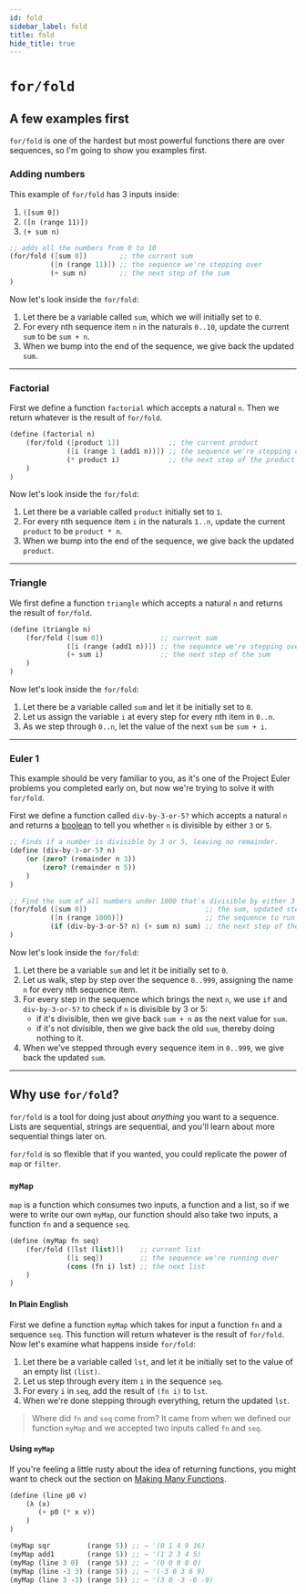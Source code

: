 ```yaml
---
id: fold
sidebar_label: fold
title: fold
hide_title: true
---
```


# `for/fold`

## A few examples first

`for/fold` is one of the hardest but most powerful functions there are over
sequences, so I'm going to show you examples first.

### Adding numbers

This example of `for/fold` has 3 inputs inside:
  1. `([sum 0])`
  2. `([n (range 11)])`
  3. `(+ sum n)`

``` scheme
;; adds all the numbers from 0 to 10
(for/fold ([sum 0])        ;; the current sum
          ([n (range 11)]) ;; the sequence we're stepping over
          (+ sum n)        ;; the next step of the sum
)
```

Now let's look inside the `for/fold`:

  1. Let there be a variable called `sum`, which we will initially set to `0`.
  2. For every nth sequence item `n` in the naturals `0..10`, update the current
     `sum` to be `sum + n`.
  3. When we bump into the end of the sequence, we give back the updated `sum`.

---

### Factorial

First we define a function `factorial` which accepts a natural `n`. Then we
return whatever is the result of `for/fold`.

``` scheme
(define (factorial n)
    (for/fold ([product 1])            ;; the current product
              ([i (range 1 (add1 n))]) ;; the sequence we're stepping over
              (* product i)            ;; the next step of the product
    )
)
```

Now let's look inside the `for/fold`:

  1. Let there be a variable called `product` initially set to `1`.
  2. For every nth sequence item `i` in the naturals `1..n`, update the current
     `product` to be `product * n`.
  3. When we bump into the end of the sequence, we give back the updated
     `product`.

---

### Triangle

We first define a function `triangle` which accepts a natural `n` and returns 
the result of `for/fold`.

``` scheme
(define (triangle n)
    (for/fold ([sum 0])              ;; current sum
              ([i (range (add1 n))]) ;; the sequence we're stepping over
              (+ sum i)              ;; the next step of the sum
    )
)
```

Now let's look inside the `for/fold`:

  1. Let there be a variable called `sum` and let it be initially set to `0`.
  2. Let us assign the variable `i` at every step for every nth item in `0..n`.
  3. As we step through `0..n`, let the value of the next `sum` be `sum + i`.

---

### Euler 1

This example should be very familiar to you, as it's one of the Project Euler
problems you completed early on, but now we're trying to solve it with
`for/fold`.

First we define a function called `div-by-3-or-5?` which accepts a natural `n`
and returns a [boolean](/docs/values#booleans) to tell you whether `n` is
divisible by either `3` or `5`.

``` clojure
;; Finds if a number is divisible by 3 or 5, leaving no remainder.
(define (div-by-3-or-5? n)
    (or (zero? (remainder n 3))
        (zero? (remainder n 5))
    )
)
```

``` scheme
;; Find the sum of all numbers under 1000 that's divisible by either 3 or 5.
(for/fold ([sum 0])                             ;; the sum, updated step by step
          ([n (range 1000)])                    ;; the sequence to run over
          (if (div-by-3-or-5? n) (+ sum n) sum) ;; the next step of the sum
)
```

Now let's look inside the `for/fold`:

1. Let there be a variable `sum` and let it be initially set to `0`.
2. Let us walk, step by step over the sequence `0..999`, assigning the name `n`
   for every nth sequence item.
3. For every step in the sequence which brings the next `n`, we use `if` and
   `div-by-3-or-5?` to check if `n` is divisible by 3 or 5:
   - if it's divisible, then we give back `sum + n` as the next value for `sum`.
   - if it's not divisible, then we give back the old `sum`, thereby doing
     nothing to it.
4. When we've stepped through every sequence item in `0..999`, we give back the
   updated `sum`.

---

## Why use `for/fold`?

`for/fold` is a tool for doing just about _anything_ you want to a sequence.
Lists are sequential, strings are sequential, and you'll learn about more
sequential things later on.

`for/fold` is so flexible that if you wanted, you could replicate the power of
`map` or `filter`.

### `myMap`

`map` is a function which consumes two inputs, a function and a list, so if we
were to write our own `myMap`, our function should also take two inputs, a
function `fn` and a sequence `seq`.

``` scheme
(define (myMap fn seq)
    (for/fold ([lst (list)])    ;; current list
              ([i seq])         ;; the sequence we're running over
              (cons (fn i) lst) ;; the next list
    )
)
```

#### In Plain English

First we define a function `myMap` which takes for input a function `fn` and a
sequence `seq`. This function will return whatever is the result of `for/fold`.
Now let's examine what happens inside `for/fold`:

1. Let there be a variable called `lst`, and let it be initially set to the
   value of an empty list `(list)`.
2. Let us step through every item `i` in the sequence `seq`.
3. For every `i` in `seq`, add the result of `(fn i)` to `lst`.
4. When we're done stepping through everything, return the updated `lst`.

> Where did `fn` and `seq` come from? It came from when we defined our function
> `myMap` and we accepted two inputs called `fn` and `seq`.

#### Using `myMap`

If you're feeling a little rusty about the idea of returning functions, you 
might want to check out the section on [Making Many Functions](function-higher.md).

``` scheme
(define (line p0 v)
    (λ (x)
       (+ p0 (* x v))
    )
)

(myMap sqr         (range 5)) ;; → '(0 1 4 9 16)
(myMap add1        (range 5)) ;; → '(1 2 3 4 5)
(myMap (line 3 0)  (range 5)) ;; → '(0 0 0 0 0)
(myMap (line -3 3) (range 5)) ;; → '(-3 0 3 6 9)
(myMap (line 3 -3) (range 5)) ;; → '(3 0 -3 -6 -9)
```
